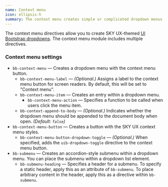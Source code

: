 ```yaml
---
name: Context menu
icon: ellipsis-h
summary: The context menu creates simple or complicated dropdown menus that you can incorporate into buttons.
---
```


The context menu directives allow you to create SKY UX-themed [UI Bootstrap dropdowns](https://angular-ui.github.io/bootstrap/#/dropdown). The context menu module includes multiple directives.

### Context menu settings
- `bb-context-menu` &mdash; Creates a dropdown menu with the context menu button.
    - `bb-context-menu-label` &mdash; *(Optional.)* Assigns a label to the context menu button for screen readers. By default, this will be set to "Context menu".
    - `bb-context-menu-item` &mdash; Creates an entry within a dropdown menu.
        - `bb-context-menu-action` &mdash; Specifies a function to be called when users click the menu item.
    - `bb-context-append-to-body` &mdash; *(Optional.)* Indicates whether the dropdown menu should be appended to the document body when open. *(Default: `false`)*
- `bb-context-menu-button` &mdash; Creates a button with the SKY UX context menu styles.
    - `bb-context-menu-button-dropdown-toggle` &mdash; *(Optional.)* When specified, adds the `uib-dropdown-toggle` directive to the context menu button.
- `bb-submenu` &mdash; Creates an accordion-style submenu within a dropdown menu. You can place the submenu within a dropdown list element.
    - `bb-submenu-heading` &mdash; Specifies a header for a submenu. To specify a static header, apply this as an attribute of `bb-submenu`. To place arbitrary content in the header, apply this as a directive within `bb-submenu`.
